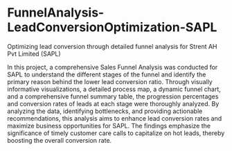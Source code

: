 # FunnelAnalysis-LeadConversionOptimization-SAPL
Optimizing lead conversion through detailed funnel analysis for Strent AH Pvt Limited (SAPL)

In this project, a comprehensive Sales Funnel Analysis was conducted for SAPL to understand the different stages of the funnel and identify the primary reason behind the lower lead conversion ratio. Through visually informative visualizations, a detailed process map, a dynamic funnel chart, and a comprehensive funnel summary table, the progression percentages and conversion rates of leads at each stage were thoroughly analyzed. By analyzing the data, identifying bottlenecks, and providing actionable recommendations, this analysis aims to enhance lead conversion rates and maximize business opportunities for SAPL. The findings emphasize the significance of timely customer care calls to capitalize on hot leads, thereby boosting the overall conversion rate.
